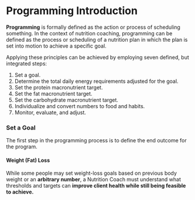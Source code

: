 # Programming Introduction

**Programming** is formally defined as the action or process of scheduling something. In the context of nutrition coaching, programming can be defined as the process or scheduling of a nutrition plan in which the plan is set into motion to achieve a specific goal.

Applying these principles can be achieved by employing seven defined, but integrated steps:

1. Set a goal.
2. Determine the total daily energy requirements adjusted for the goal.
3. Set the protein macronutrient target.
4. Set the fat macronutrient target.
5. Set the carbohydrate macronutrient target.
6. Individualize and convert numbers to food and habits.
7. Monitor, evaluate, and adjust. 

### Set a Goal

The first step in the programming process is to define the end outcome for the program.

#### Weight \(Fat\) Loss

While some people may set weight-loss goals based on previous body weight or an **arbitrary number**, a Nutrition Coach must understand what thresholds and targets can **improve client health while still being feasible to achieve.**

